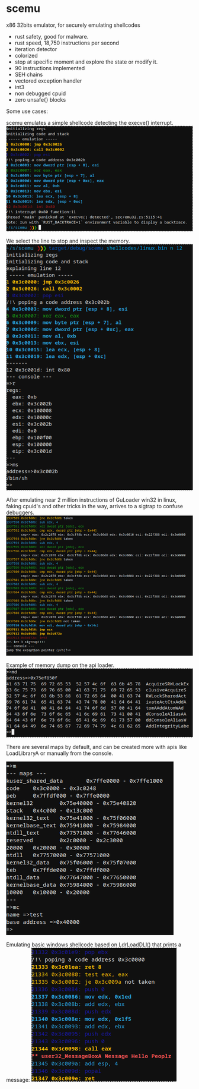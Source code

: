 # scemu
x86 32bits emulator, for securely emulating shellcodes 

- rust safety, good for malware.
- rust speed, 18,750 instructions per second
- iteration detector
- colorized
- stop at specific moment and explore the state or modify it.
- 90 instructions implemented
- SEH chains
- vectored exception handler
- int3
- non debugged cpuid
- zero unsafe{} blocks




Some use cases:

scemu emulates a simple shellcode detecting the execve() interrupt.
![exploring basic shellcode](pics/basic_shellcode1.png)

We select the line to stop and inspect the memory.
![inspecting basic shellcode](pics/basic_shellcode2.png)

After emulating near 2 million instructions of GuLoader win32 in linux, faking cpuid's and other tricks in the way, arrives to a sigtrap to confuse debuggers. 
![exception handlers](pics/guloader1.png)

Example of memory dump on the api loader.
![exception handlers](pics/memdump.png)

There are several maps by default, and can be created more with apis like LoadLibraryA or manually from the console.

![exception handlers](pics/maps.png)

Emulating basic windows shellcode based on LdrLoadDLl() that prints a message:
![exception handlers](pics/msgbox.png)



